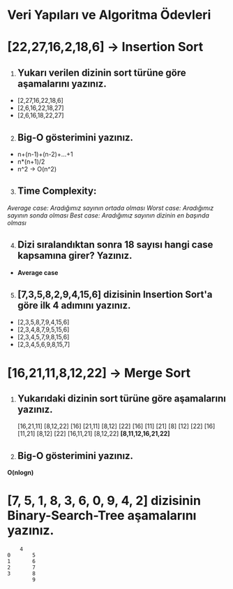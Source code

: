 # Veri Yapıları ve Algoritma Ödevleri

# [22,27,16,2,18,6] -> Insertion Sort

1. ## Yukarı verilen dizinin sort türüne göre aşamalarını yazınız.
- [2,27,16,22,18,6]
- [2,6,16,22,18,27]
- [2,6,16,18,22,27]

2. ## Big-O gösterimini yazınız.
- n+(n-1)+(n-2)+...+1
- n*(n+1)/2
- n^2 -> O(n^2)

3. ## **Time Complexity:**
*Average case: Aradığımız sayının ortada olması*
*Worst case: Aradığımız sayının sonda olması* 
*Best case: Aradığımız sayının dizinin en başında olması* 

4. ## Dizi sıralandıktan sonra 18 sayısı hangi case kapsamına girer? Yazınız. 
- **Average case**

5. ## [7,3,5,8,2,9,4,15,6] dizisinin Insertion Sort'a göre ilk 4 adımını yazınız.
- [2,3,5,8,7,9,4,15,6]
- [2,3,4,8,7,9,5,15,6]
- [2,3,4,5,7,9,8,15,6]
- [2,3,4,5,6,9,8,15,7]

# [16,21,11,8,12,22] -> Merge Sort

1. ## Yukarıdaki dizinin sort türüne göre aşamalarını yazınız.

    [16,21,11]            [8,12,22]
    [16] [21,11]        [8,12] [22]
    [16] [11] [21]    [8] [12] [22]
    [16] [11,21]        [8,12] [22]
    [16,11,21]            [8,12,22]
    **[8,11,12,16,21,22]**

2. ## Big-O gösterimini yazınız.
**O(nlogn)**

# [7, 5, 1, 8, 3, 6, 0, 9, 4, 2] dizisinin Binary-Search-Tree aşamalarını yazınız.
        4
    0       5
    1       6
    2       7
    3       8
            9